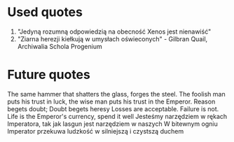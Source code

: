 # Used quotes

1. "Jedyną rozumną odpowiedzią na obecność Xenos jest nienawiść"
1. "Ziarna herezji kiełkują w umysłach oświeconych" - Gilbran Quail, Archiwalia Schola Progenium

# Future quotes

The same hammer that shatters the glass, forges the steel.
The foolish man puts his trust in luck, the wise man puts his trust in the Emperor.
Reason begets doubt; Doubt begets heresy
Losses are acceptable. Failure is not.
Life is the Emperor's currency, spend it well
Jesteśmy narzędziem w rękach Imperatora, tak jak lasgun jest narzędziem w naszych
W bitewnym ogniu Imperator przekuwa ludzkość w silniejszą i czystszą duchem

